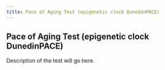 ```yaml
---
title: Pace of Aging Test (epigenetic clock DunedinPACE)
---
```


## Pace of Aging Test (epigenetic clock DunedinPACE)

Description of the test will go here.
